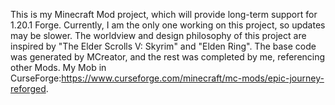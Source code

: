 This is my Minecraft Mod project, which will provide long-term support for 1.20.1 Forge. Currently, I am the only one working on this project, so updates may be slower. The worldview and design philosophy of this project are inspired by "The Elder Scrolls V: Skyrim" and "Elden Ring". The base code was generated by MCreator, and the rest was completed by me, referencing other Mods.
My Mob in CurseForge:https://www.curseforge.com/minecraft/mc-mods/epic-journey-reforged.
